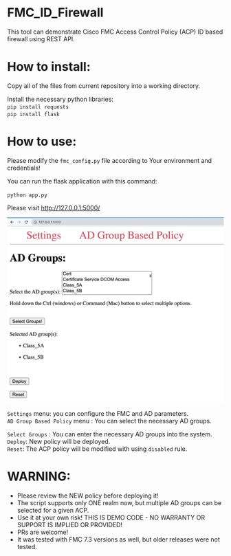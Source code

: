 # FMC_ID_Firewall


This tool can demonstrate Cisco FMC Access Control Policy (ACP) ID based firewall using REST API. 


# How to install:

  Copy all of the files from current repository into a working directory.    
  
  Install the necessary python libraries:  
  `pip install requests`  
  `pip install flask`  

# How to use:

Please modify the `fmc_config.py` file according to Your environment and credentials!   

You can run the flask application with this command:

`python app.py`


Please visit http://127.0.0.1:5000/ 

![Flask GUI](/flask_gui.jpg?raw=true "Flask GUI")

`Settings` menu: you can configure the FMC and AD parameters.  
`AD Group Based Policy` menu : You can select the necessary AD groups.  


`Select Groups` : You can enter the necessary AD groups into the system.  
`Deploy`: New policy will be deployed.  
`Reset`: The ACP policy will be modified with using `disabled` rule.  


# WARNING: 

- Please review the NEW policy before deploying it!  
- The script supports only ONE realm now, but multiple AD groups can be selected for a given ACP.
- Use it at your own risk! THIS IS DEMO CODE - NO WARRANTY OR SUPPORT IS IMPLIED OR PROVIDED!  
- PRs are welcome!   
- It was tested with FMC 7.3 versions as well, but older releases were not tested.  
